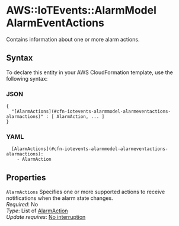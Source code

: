 # AWS::IoTEvents::AlarmModel AlarmEventActions<a name="aws-properties-iotevents-alarmmodel-alarmeventactions"></a>

Contains information about one or more alarm actions\.

## Syntax<a name="aws-properties-iotevents-alarmmodel-alarmeventactions-syntax"></a>

To declare this entity in your AWS CloudFormation template, use the following syntax:

### JSON<a name="aws-properties-iotevents-alarmmodel-alarmeventactions-syntax.json"></a>

```
{
  "[AlarmActions](#cfn-iotevents-alarmmodel-alarmeventactions-alarmactions)" : [ AlarmAction, ... ]
}
```

### YAML<a name="aws-properties-iotevents-alarmmodel-alarmeventactions-syntax.yaml"></a>

```
  [AlarmActions](#cfn-iotevents-alarmmodel-alarmeventactions-alarmactions): 
    - AlarmAction
```

## Properties<a name="aws-properties-iotevents-alarmmodel-alarmeventactions-properties"></a>

`AlarmActions`  <a name="cfn-iotevents-alarmmodel-alarmeventactions-alarmactions"></a>
Specifies one or more supported actions to receive notifications when the alarm state changes\.  
*Required*: No  
*Type*: List of [AlarmAction](aws-properties-iotevents-alarmmodel-alarmaction.md)  
*Update requires*: [No interruption](https://docs.aws.amazon.com/AWSCloudFormation/latest/UserGuide/using-cfn-updating-stacks-update-behaviors.html#update-no-interrupt)